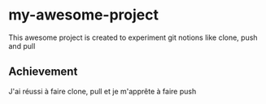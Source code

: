 # my-awesome-project

This awesome project is created to experiment git notions like clone, push and pull

## Achievement

J'ai réussi à faire clone, pull et je m'apprête à faire push

